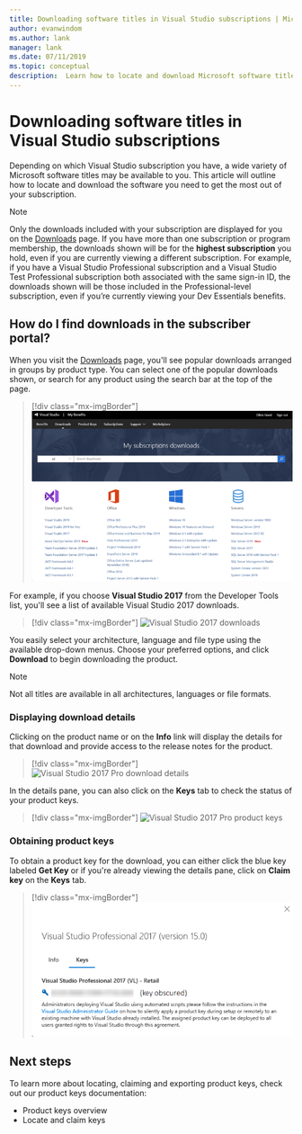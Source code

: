 ```yaml
---
title: Downloading software titles in Visual Studio subscriptions | Microsoft Docs
author: evanwindom
ms.author: lank
manager: lank
ms.date: 07/11/2019
ms.topic: conceptual
description:  Learn how to locate and download Microsoft software titles in Visual Studio subscriptions
---
```


# Downloading software titles in Visual Studio subscriptions
Depending on which Visual Studio subscription you have, a wide variety of Microsoft software titles may be available to you.  This article will outline how to locate and download the software you need to get the most out of your subscription. 

> [!NOTE]
> Only the downloads included with your subscription are displayed for you on the [Downloads](https://my.visualstudio.com/downloads/featured) page.  If you have more than one subscription or program membership, the downloads shown will be for the **highest subscription** you hold, even if you are currently viewing a different subscription.  For example, if you have a Visual Studio Professional subscription and a Visual Studio Test Professional subscription  both associated with the same sign-in ID, the downloads shown will be those included in the Professional-level subscription, even if you’re currently viewing your Dev Essentials benefits.

## How do I find downloads in the subscriber portal?
When you visit the [Downloads](https://my.visualstudio.com/downloads/featured?wt.mc_id=o~msft~docs) page, you'll see popular downloads arranged in groups by product type.  You can select one of the popular downloads shown, or search for any product using the search bar at the top of the page.
> [!div class="mx-imgBorder"]
> ![Subscriber downloads page](_img/subscriber-downloads/subscriber-downloads-resized.png)

For example, if you choose **Visual Studio 2017** from the Developer Tools list, you'll see a list of available Visual Studio 2017 downloads.
> [!div class="mx-imgBorder"]
> ![Visual Studio 2017 downloads](_img/subscriber-downloads/vs2017-new-UI.png)

You easily select your architecture, language and file type using the available drop-down menus. Choose your preferred options, and click **Download** to begin downloading the product.

> [!NOTE]
> Not all titles are available in all architectures, languages or file formats.  

### Displaying download details
Clicking on the product name or on the **Info** link will display the details for that download and provide access to the release notes for the product.
> [!div class="mx-imgBorder"]
> ![Visual Studio 2017 Pro download details](_img/subscriber-downloads/vs2017-pro-details.png)

In the details pane, you can also click on the **Keys** tab to check the status of your product keys.
> [!div class="mx-imgBorder"]
> ![Visual Studio 2017 Pro product keys](_img/subscriber-downloads/vs2017-pro-keys.png)

### Obtaining product keys
To obtain a product key for the download, you can either click the blue key labeled **Get Key** or if you're already viewing the details pane, click on **Claim key** on the **Keys** tab.
> [!div class="mx-imgBorder"]
> ![Visual Studio 2017 Pro claim product keys](_img/subscriber-downloads/vs2017-pro-claim-keys.png)

## Next steps
To learn more about locating, claiming and exporting product keys, check out our product keys documentation:
- Product keys overview
- Locate and claim keys